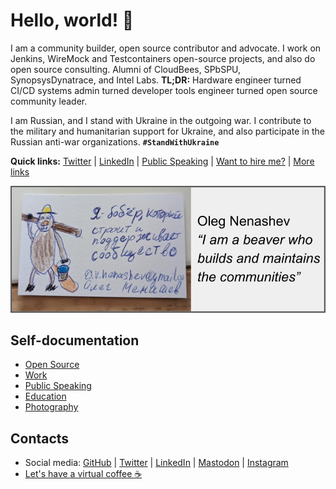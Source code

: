# Hello, world! 👋

I am a community builder, open source contributor and advocate.
I work on Jenkins, WireMock and Testcontainers open-source projects, and also do open source consulting.
Alumni of CloudBees, SPbSPU, SynopsysDynatrace, and Intel Labs.
**TL;DR:** Hardware engineer turned CI/CD systems admin turned developer tools engineer turned open source community leader.

I am Russian, and I stand with Ukraine in the outgoing war.
I contribute to the military and humanitarian support for Ukraine,
and also participate in the Russian anti-war organizations.
**`#StandWithUkraine`**

**Quick links:**
[Twitter](https://twitter.com/oleg_nenashev) |
[LinkedIn](https://www.linkedin.com/in/onenashev/) |
[Public Speaking](./speaking) |
[Want to hire me?](./job) |
[More links](https://linktr.ee/onenashev)

![My personal card](./images/header.png)

## Self-documentation

- [Open Source](./open-source/projects/README.md)
- [Work](./job/README.md)
- [Public Speaking](./speaking/README.md)
- [Education](./education/README.md)
- [Photography](https://www.instagram.com/asciidwarf/)

## Contacts

- Social media:
  [GitHub](https://github.com/oleg-nenashev) |
  [Twitter](https://twitter.com/oleg_nenashev) |
  [LinkedIn](https://www.linkedin.com/in/onenashev/) |
  [Mastodon](https://fosstodon.org/@asciidwarf) |
  [Instagram](https://www.instagram.com/asciidwarf/)
- [Let's have a virtual coffee ☕](https://calendly.com/onenashev/virtual-coffee)
